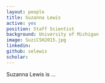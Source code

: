 ```yaml
---
layout: people
title: Suzanna Lewis
active: yes
position: Staff Scientist
background: University of Michigan
image: SuziCSH2015.jpg
linkedin: 
github: selewis
scholar: 
---
```


Suzanna Lewis is ...

